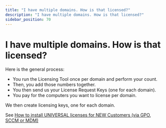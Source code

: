 ```yaml
---
title: "I have multiple domains. How is that licensed?"
description: "I have multiple domains. How is that licensed?"
sidebar_position: 70
---
```


# I have multiple domains. How is that licensed?

Here is the general process:

- You run the Licensing Tool once per domain and perform your count.
- Then, you add those numbers together.
- You then send us your License Request Keys (one for each domain).
- You pay for the computers you want to license per domain.

We then create licensing keys, one for each domain.

See
[How to install UNIVERSAL licenses for NEW Customers (via GPO, SCCM or MDM)](/docs/endpointpolicymanager/licensing/videolearningcenter/installall/installuniversal.md)

